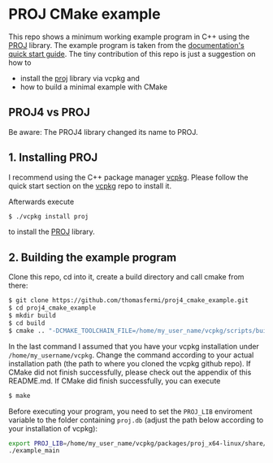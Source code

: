 # PROJ CMake example
This repo shows a minimum working example program in C++ using the [PROJ][2] library. The example program is taken from the [documentation's quick start guide][0]. The tiny contribution of this repo is just a suggestion on how to 
* install the [proj][2] library via vcpkg and 
* how to build a minimal example with CMake

## PROJ4 vs PROJ
Be aware: The PROJ4 library changed its name to PROJ.

## 1. Installing PROJ
I recommend using the C++ package manager [vcpkg][1]. Please follow the quick start section on the [vcpkg][1] repo to install it. 

Afterwards execute 
```bash
$ ./vcpkg install proj
```
 

to install the [PROJ][2] library.

[0]:https://proj.org/development/quickstart.html
[1]:https://github.com/microsoft/vcpkg
[2]:https://proj.org/

## 2. Building the example program
Clone this repo, cd into it, create a build directory and call cmake from there:
```sh
$ git clone https://github.com/thomasfermi/proj4_cmake_example.git
$ cd proj4_cmake_example
$ mkdir build
$ cd build
$ cmake .. "-DCMAKE_TOOLCHAIN_FILE=/home/my_user_name/vcpkg/scripts/buildsystems/vcpkg.cmake"
```
In the last command I assumed that you have your vcpkg installation under `/home/my_username/vcpkg`. Change the command according to your actual installation path (the path to where you cloned the vcpkg github repo). If CMake did not finish successfully, please check out the appendix of this README.md. If CMake did finish successfully, you can execute

```sh
$ make
```

Before executing your program, you need to set the `PROJ_LIB` enviroment variable to the folder containing `proj.db` (adjust the path below according to your installation of vcpkg):
```sh
export PROJ_LIB=/home/my_user_name/vcpkg/packages/proj_x64-linux/share/proj/
./example_main
```

